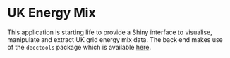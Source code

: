 # UK Energy Mix

This application is starting life to provide a Shiny interface to visualise, manipulate and extract UK grid energy mix data.  The back end makes use of the `decctools` package which is available [here](https://cran.r-project.org/web/packages/decctools/index.html).


